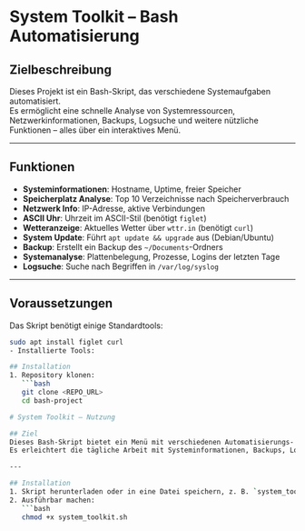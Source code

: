 # System Toolkit – Bash Automatisierung

## Zielbeschreibung
Dieses Projekt ist ein Bash-Skript, das verschiedene Systemaufgaben automatisiert.  
Es ermöglicht eine schnelle Analyse von Systemressourcen, Netzwerkinformationen, Backups, Logsuche und weitere nützliche Funktionen – alles über ein interaktives Menü.

---

## Funktionen
- **Systeminformationen**: Hostname, Uptime, freier Speicher  
- **Speicherplatz Analyse**: Top 10 Verzeichnisse nach Speicherverbrauch  
- **Netzwerk Info**: IP-Adresse, aktive Verbindungen  
- **ASCII Uhr**: Uhrzeit im ASCII-Stil (benötigt `figlet`)  
- **Wetteranzeige**: Aktuelles Wetter über `wttr.in` (benötigt `curl`)  
- **System Update**: Führt `apt update && upgrade` aus (Debian/Ubuntu)  
- **Backup**: Erstellt ein Backup des `~/Documents`-Ordners  
- **Systemanalyse**: Plattenbelegung, Prozesse, Logins der letzten Tage  
- **Logsuche**: Suche nach Begriffen in `/var/log/syslog`  

---

## Voraussetzungen
Das Skript benötigt einige Standardtools:  
```bash
sudo apt install figlet curl
- Installierte Tools:

## Installation
1. Repository klonen:
   ```bash
   git clone <REPO_URL>
   cd bash-project

# System Toolkit – Nutzung

## Ziel
Dieses Bash-Skript bietet ein Menü mit verschiedenen Automatisierungs- und Analysefunktionen für Linux-Systeme.  
Es erleichtert die tägliche Arbeit mit Systeminformationen, Backups, Logsuche und mehr.

---

## Installation
1. Skript herunterladen oder in eine Datei speichern, z. B. `system_toolkit.sh`.
2. Ausführbar machen:
   ```bash
   chmod +x system_toolkit.sh
